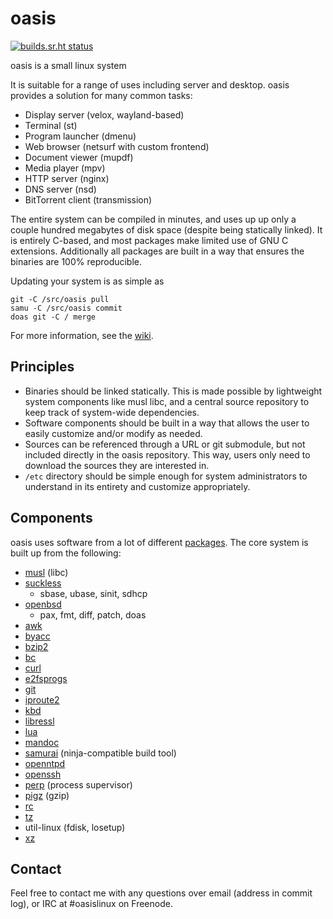 # oasis

[![builds.sr.ht status](https://builds.sr.ht/~mcf/oasis.svg)](https://builds.sr.ht/~mcf/oasis)

oasis is a small linux system

It is suitable for a range of uses including server and desktop. oasis provides
a solution for many common tasks:

* Display server (velox, wayland-based)
* Terminal (st)
* Program launcher (dmenu)
* Web browser (netsurf with custom frontend)
* Document viewer (mupdf)
* Media player (mpv)
* HTTP server (nginx)
* DNS server (nsd)
* BitTorrent client (transmission)

The entire system can be compiled in minutes, and uses up up only a couple
hundred megabytes of disk space (despite being statically linked). It is
entirely C-based, and most packages make limited use of GNU C extensions.
Additionally all packages are built in a way that ensures the binaries are 100%
reproducible.

Updating your system is as simple as

	git -C /src/oasis pull
	samu -C /src/oasis commit
	doas git -C / merge

For more information, see the [wiki].

## Principles

* Binaries should be linked statically. This is made possible by lightweight
  system components like musl libc, and a central source repository to keep
  track of system-wide dependencies.
* Software components should be built in a way that allows the user to easily
  customize and/or modify as needed.
* Sources can be referenced through a URL or git submodule, but not included
  directly in the oasis repository. This way, users only need to download the
  sources they are interested in.
* `/etc` directory should be simple enough for system administrators to
  understand in its entirety and customize appropriately.

## Components

oasis uses software from a lot of different [packages]. The core system is built
up from the following:

* [musl](http://musl-libc.org/) (libc)
* [suckless](http://core.suckless.org/)
	- sbase, ubase, sinit, sdhcp
* [openbsd](http://openbsd.org/)
	- pax, fmt, diff, patch, doas
* [awk](http://github.com/onetrueawk/awk/)
* [byacc](https://invisible-island.net/byacc/byacc.html)
* [bzip2](http://bzip.org/)
* [bc](https://github.com/gavinhoward/bc)
* [curl](https://curl.haxx.se/)
* [e2fsprogs](http://e2fsprogs.sourceforge.net/)
* [git](https://git-scm.com/)
* [iproute2](http://www.linuxfoundation.org/collaborate/workgroups/networking/iproute2)
* [kbd](http://kbd-project.org/)
* [libressl](http://www.libressl.org/)
* [lua](https://www.lua.org/)
* [mandoc](http://mandoc.bsd.lv/)
* [samurai](https://github.com/michaelforney/samurai) (ninja-compatible build tool)
* [openntpd](http://www.openntpd.org/)
* [openssh](http://www.openssh.com/)
* [perp](http://b0llix.net/perp/) (process supervisor)
* [pigz](http://zlib.net/pigz/) (gzip)
* [rc](https://github.com/benavento/rc)
* [tz](https://www.iana.org/time-zones)
* util-linux (fdisk, losetup)
* [xz](http://tukaani.org/xz/)

## Contact

Feel free to contact me with any questions over email (address in commit
log), or IRC at #oasislinux on Freenode.

[wiki]: https://github.com/michaelforney/oasis/wiki
[packages]: https://github.com/michaelforney/oasis/tree/master/pkg
